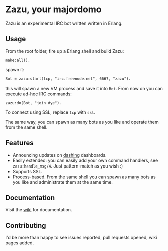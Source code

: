 # Zazu, your majordomo

Zazu is an experimental IRC bot written written in Erlang.

## Usage

From the root folder, fire up a Erlang shell and build Zazu:

```
make:all().
```

spawn it:

```
Bot = zazu:start(tcp, "irc.freenode.net", 6667, "zazu").
```

this will spawn a new VM process and save it into `Bot`. From now on you can execute ad-hoc IRC commands:

```
zazu:do(Bot, "join #ye").
```

To connect using SSL, replace `tcp` with `ssl`.

The same way, you can spawn as many bots as you like and operate them from the same shell.

## Features

* Announcing updates on [dashing](http://shopify.github.io/dashing/) dashboards.
* Easily extended: you can easily add your own command handlers, see `zazu:handle_msg/4`. Just pattern-match as you wish :)
* Supports SSL.
* Process-based. From the same shell you can spawn as many bots as you like and administrate them at the same time.

## Documentation

Visit the [wiki](https://github.com/Agis-/zazu/wiki) for documentation.

## Contributing

I'd be more than happy to see issues reported, pull requests opened, wiki pages added.





